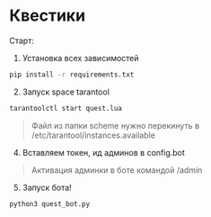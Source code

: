 # Квестики

Старт:
1. Установка всех зависимостей 
```bash
pip install -r requirements.txt
```

2. Запуск space tarantool
```bash
tarantoolctl start quest.lua
```
> Файл из папки scheme нужно перекинуть в /etc/tarantool/instances.available

4. Вставляем токен, ид админов в config.bot
> Активация админки в боте командой /admin


5. Запуск бота!
```bash
python3 quest_bot.py
```
